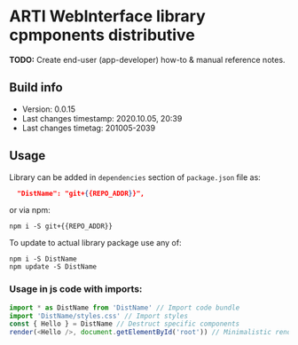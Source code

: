 # ARTI WebInterface library cpmponents distributive

__TODO:__ Create end-user (app-developer) how-to & manual reference notes.

## Build info

- Version: 0.0.15
- Last changes timestamp: 2020.10.05, 20:39
- Last changes timetag: 201005-2039

## Usage

Library can be added in `dependencies` section of `package.json` file as:

```json
  "DistName": "git+{{REPO_ADDR}}",
```

or via npm:

```shell
npm i -S git+{{REPO_ADDR}}
```

To update to actual library package use any of:
```shell
npm i -S DistName
npm update -S DistName
```

### Usage in js code with imports:

```javascript
import * as DistName from 'DistName' // Import code bundle
import 'DistName/styles.css' // Import styles
const { Hello } = DistName // Destruct specific components
render(<Hello />, document.getElementById('root')) // Minimalistic render sample
```

<!--
 @changed 2020.10.06, 02:14
-->
